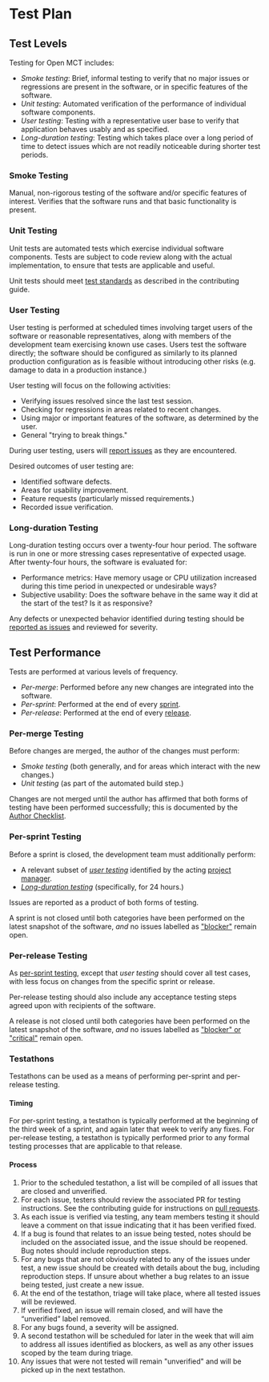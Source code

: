 # Test Plan

## Test Levels

Testing for Open MCT includes:

* _Smoke testing_: Brief, informal testing to verify that no major issues
  or regressions are present in the software, or in specific features of
  the software.
* _Unit testing_: Automated verification of the performance of individual
  software components.
* _User testing_: Testing with a representative user base to verify
  that application behaves usably and as specified.
* _Long-duration testing_: Testing which takes place over a long period
  of time to detect issues which are not readily noticeable during
  shorter test periods.

### Smoke Testing

Manual, non-rigorous testing of the software and/or specific features
of interest. Verifies that the software runs and that basic functionality
is present.

### Unit Testing

Unit tests are automated tests which exercise individual software
components. Tests are subject to code review along with the actual
implementation, to ensure that tests are applicable and useful.

Unit tests should meet
[test standards](https://github.com/nasa/openmctweb/blob/master/CONTRIBUTING.md#test-standards)
as described in the contributing guide.

### User Testing

User testing is performed at scheduled times involving target users
of the software or reasonable representatives, along with members of
the development team exercising known use cases. Users test the
software directly; the software should be configured as similarly to
its planned production configuration as is feasible without introducing
other risks (e.g. damage to data in a production instance.)

User testing will focus on the following activities:

* Verifying issues resolved since the last test session.
* Checking for regressions in areas related to recent changes.
* Using major or important features of the software,
  as determined by the user.
* General "trying to break things."

During user testing, users will
[report issues](https://github.com/nasa/openmctweb/blob/master/CONTRIBUTING.md#issue-reporting)
as they are encountered.

Desired outcomes of user testing are:

* Identified software defects.
* Areas for usability improvement.
* Feature requests (particularly missed requirements.)
* Recorded issue verification.

### Long-duration Testing

Long-duration testing occurs over a twenty-four hour period. The
software is run in one or more stressing cases representative of expected
usage. After twenty-four hours, the software is evaluated for:

* Performance metrics: Have memory usage or CPU utilization increased
  during this time period in unexpected or undesirable ways?
* Subjective usability: Does the software behave in the same way it did
  at the start of the test? Is it as responsive?

Any defects or unexpected behavior identified during testing should be
[reported as issues](https://github.com/nasa/openmctweb/blob/master/CONTRIBUTING.md#issue-reporting)
and reviewed for severity.

## Test Performance

Tests are performed at various levels of frequency.

* _Per-merge_: Performed before any new changes are integrated into
  the software.
* _Per-sprint_: Performed at the end of every [sprint](../cycle.md).
* _Per-release_: Performed at the end of every [release](../cycle.md).

### Per-merge Testing

Before changes are merged, the author of the changes must perform:

* _Smoke testing_ (both generally, and for areas which interact with
  the new changes.)
* _Unit testing_ (as part of the automated build step.)

Changes are not merged until the author has affirmed that both
forms of testing have been performed successfully; this is documented
by the [Author Checklist](https://github.com/nasa/openmctweb/blob/master/CONTRIBUTING.md#author-checklist).

### Per-sprint Testing

Before a sprint is closed, the development team must additionally
perform:

* A relevant subset of [_user testing_](procedures.md#user-test-procedures)
  identified by the acting [project manager](../cycle.md#roles).
* [_Long-duration testing_](procedures.md#long-duration-testing)
  (specifically, for 24 hours.)

Issues are reported as a product of both forms of testing.

A sprint is not closed until both categories have been performed on
the latest snapshot of the software, _and_ no issues labelled as
["blocker"](https://github.com/nasa/openmctweb/blob/master/CONTRIBUTING.md#issue-reporting)
remain open.

### Per-release Testing

As [per-sprint testing](#per-sprint-testing), except that _user testing_
should cover all test cases, with less focus on changes from the specific
sprint or release.

Per-release testing should also include any acceptance testing steps
agreed upon with recipients of the software.

A release is not closed until both categories have been performed on
the latest snapshot of the software, _and_ no issues labelled as
["blocker" or "critical"](https://github.com/nasa/openmctweb/blob/master/CONTRIBUTING.md#issue-reporting)
remain open.

### Testathons
Testathons can be used as a means of performing per-sprint and per-release testing. 

#### Timing
For per-sprint testing, a testathon is typically performed at the beginning of the third week of a sprint, and again later that week to verify any fixes. For per-release testing, a testathon is typically performed prior to any formal testing processes that are applicable to that release.

#### Process

1. Prior to the scheduled testathon, a list will be compiled of all issues that are closed and unverified.
2. For each issue, testers should review the associated PR for testing instructions. See the contributing guide for instructions on [pull requests](https://github.com/nasa/openmct/blob/master/CONTRIBUTING.md#merging).
3. As each issue is verified via testing, any team members testing it should leave a comment on that issue indicating that it has been verified fixed.
4. If a bug is found that relates to an issue being tested, notes should be included on the associated issue, and the issue should be reopened. Bug notes should include reproduction steps.
5. For any bugs that are not obviously related to any of the issues under test, a new issue should be created with details about the bug, including reproduction steps. If unsure about whether a bug relates to an issue being tested, just create a new issue.
6. At the end of the testathon, triage will take place, where all tested issues will be reviewed.
7. If verified fixed, an issue will remain closed, and will have the “unverified” label removed.
8. For any bugs found, a severity will be assigned.
9. A second testathon will be scheduled for later in the week that will aim to address all issues identified as blockers, as well as any other issues scoped by the team during triage.
10. Any issues that were not tested will remain "unverified" and will be picked up in the next testathon.
